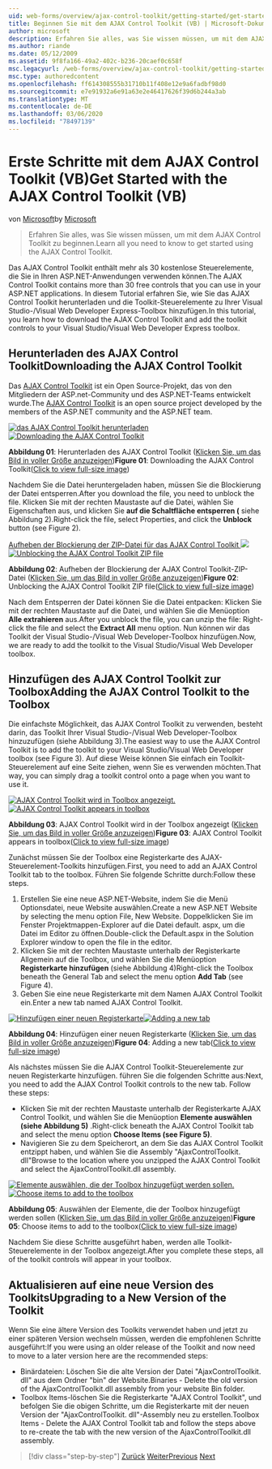 ```yaml
---
uid: web-forms/overview/ajax-control-toolkit/getting-started/get-started-with-the-ajax-control-toolkit-vb
title: Beginnen Sie mit dem AJAX Control Toolkit (VB) | Microsoft-Dokumentation
author: microsoft
description: Erfahren Sie alles, was Sie wissen müssen, um mit dem AJAX Control Toolkit zu beginnen.
ms.author: riande
ms.date: 05/12/2009
ms.assetid: 9f8fa166-49a2-402c-b236-20caef0c658f
msc.legacyurl: /web-forms/overview/ajax-control-toolkit/getting-started/get-started-with-the-ajax-control-toolkit-vb
msc.type: authoredcontent
ms.openlocfilehash: ff614308555b31710b11f408e12e9a6fadbf98d0
ms.sourcegitcommit: e7e91932a6e91a63e2e46417626f39d6b244a3ab
ms.translationtype: MT
ms.contentlocale: de-DE
ms.lasthandoff: 03/06/2020
ms.locfileid: "78497139"
---
```

# <a name="get-started-with-the-ajax-control-toolkit-vb"></a><span data-ttu-id="47b19-103">Erste Schritte mit dem AJAX Control Toolkit (VB)</span><span class="sxs-lookup"><span data-stu-id="47b19-103">Get Started with the AJAX Control Toolkit (VB)</span></span>

<span data-ttu-id="47b19-104">von [Microsoft](https://github.com/microsoft)</span><span class="sxs-lookup"><span data-stu-id="47b19-104">by [Microsoft](https://github.com/microsoft)</span></span>

> <span data-ttu-id="47b19-105">Erfahren Sie alles, was Sie wissen müssen, um mit dem AJAX Control Toolkit zu beginnen.</span><span class="sxs-lookup"><span data-stu-id="47b19-105">Learn all you need to know to get started using the AJAX Control Toolkit.</span></span>

<span data-ttu-id="47b19-106">Das AJAX Control Toolkit enthält mehr als 30 kostenlose Steuerelemente, die Sie in Ihren ASP.NET-Anwendungen verwenden können.</span><span class="sxs-lookup"><span data-stu-id="47b19-106">The AJAX Control Toolkit contains more than 30 free controls that you can use in your ASP.NET applications.</span></span> <span data-ttu-id="47b19-107">In diesem Tutorial erfahren Sie, wie Sie das AJAX Control Toolkit herunterladen und die Toolkit-Steuerelemente zu Ihrer Visual Studio-/Visual Web Developer Express-Toolbox hinzufügen.</span><span class="sxs-lookup"><span data-stu-id="47b19-107">In this tutorial, you learn how to download the AJAX Control Toolkit and add the toolkit controls to your Visual Studio/Visual Web Developer Express toolbox.</span></span>

## <a name="downloading-the-ajax-control-toolkit"></a><span data-ttu-id="47b19-108">Herunterladen des AJAX Control Toolkit</span><span class="sxs-lookup"><span data-stu-id="47b19-108">Downloading the AJAX Control Toolkit</span></span>

<span data-ttu-id="47b19-109">Das [AJAX Control Toolkit](http://devexpress.com/act) ist ein Open Source-Projekt, das von den Mitgliedern der ASP.net-Community und des ASP.NET-Teams entwickelt wurde.</span><span class="sxs-lookup"><span data-stu-id="47b19-109">The [AJAX Control Toolkit](http://devexpress.com/act) is an open source project developed by the members of the ASP.NET community and the ASP.NET team.</span></span>

<span data-ttu-id="47b19-110">[![das AJAX Control Toolkit herunterladen](get-started-with-the-ajax-control-toolkit-vb/_static/image1.jpg)](get-started-with-the-ajax-control-toolkit-vb/_static/image1.png)</span><span class="sxs-lookup"><span data-stu-id="47b19-110">[![Downloading the AJAX Control Toolkit](get-started-with-the-ajax-control-toolkit-vb/_static/image1.jpg)](get-started-with-the-ajax-control-toolkit-vb/_static/image1.png)</span></span>

<span data-ttu-id="47b19-111">**Abbildung 01**: Herunterladen des AJAX Control Toolkit ([Klicken Sie, um das Bild in voller Größe anzuzeigen](get-started-with-the-ajax-control-toolkit-vb/_static/image2.png))</span><span class="sxs-lookup"><span data-stu-id="47b19-111">**Figure 01**: Downloading the AJAX Control Toolkit([Click to view full-size image](get-started-with-the-ajax-control-toolkit-vb/_static/image2.png))</span></span>

<span data-ttu-id="47b19-112">Nachdem Sie die Datei heruntergeladen haben, müssen Sie die Blockierung der Datei entsperren.</span><span class="sxs-lookup"><span data-stu-id="47b19-112">After you download the file, you need to unblock the file.</span></span> <span data-ttu-id="47b19-113">Klicken Sie mit der rechten Maustaste auf die Datei, wählen Sie Eigenschaften aus, und klicken Sie **auf die Schaltfläche entsperren (** siehe Abbildung 2).</span><span class="sxs-lookup"><span data-stu-id="47b19-113">Right-click the file, select Properties, and click the **Unblock** button (see Figure 2).</span></span>

<span data-ttu-id="47b19-114">[Aufheben der Blockierung der ZIP-Datei für das AJAX Control Toolkit ![](get-started-with-the-ajax-control-toolkit-vb/_static/image2.jpg)](get-started-with-the-ajax-control-toolkit-vb/_static/image3.png)</span><span class="sxs-lookup"><span data-stu-id="47b19-114">[![Unblocking the AJAX Control Toolkit ZIP file](get-started-with-the-ajax-control-toolkit-vb/_static/image2.jpg)](get-started-with-the-ajax-control-toolkit-vb/_static/image3.png)</span></span>

<span data-ttu-id="47b19-115">**Abbildung 02**: Aufheben der Blockierung der AJAX Control Toolkit-ZIP-Datei ([Klicken Sie, um das Bild in voller Größe anzuzeigen](get-started-with-the-ajax-control-toolkit-vb/_static/image4.png))</span><span class="sxs-lookup"><span data-stu-id="47b19-115">**Figure 02**: Unblocking the AJAX Control Toolkit ZIP file([Click to view full-size image](get-started-with-the-ajax-control-toolkit-vb/_static/image4.png))</span></span>

<span data-ttu-id="47b19-116">Nach dem Entsperren der Datei können Sie die Datei entpacken: Klicken Sie mit der rechten Maustaste auf die Datei, und wählen Sie die Menüoption **Alle extrahieren** aus.</span><span class="sxs-lookup"><span data-stu-id="47b19-116">After you unblock the file, you can unzip the file: Right-click the file and select the **Extract All** menu option.</span></span> <span data-ttu-id="47b19-117">Nun können wir das Toolkit der Visual Studio-/Visual Web Developer-Toolbox hinzufügen.</span><span class="sxs-lookup"><span data-stu-id="47b19-117">Now, we are ready to add the toolkit to the Visual Studio/Visual Web Developer toolbox.</span></span>

## <a name="adding-the-ajax-control-toolkit-to-the-toolbox"></a><span data-ttu-id="47b19-118">Hinzufügen des AJAX Control Toolkit zur Toolbox</span><span class="sxs-lookup"><span data-stu-id="47b19-118">Adding the AJAX Control Toolkit to the Toolbox</span></span>

<span data-ttu-id="47b19-119">Die einfachste Möglichkeit, das AJAX Control Toolkit zu verwenden, besteht darin, das Toolkit Ihrer Visual Studio-/Visual Web Developer-Toolbox hinzuzufügen (siehe Abbildung 3).</span><span class="sxs-lookup"><span data-stu-id="47b19-119">The easiest way to use the AJAX Control Toolkit is to add the toolkit to your Visual Studio/Visual Web Developer toolbox (see Figure 3).</span></span> <span data-ttu-id="47b19-120">Auf diese Weise können Sie einfach ein Toolkit-Steuerelement auf eine Seite ziehen, wenn Sie es verwenden möchten.</span><span class="sxs-lookup"><span data-stu-id="47b19-120">That way, you can simply drag a toolkit control onto a page when you want to use it.</span></span>

<span data-ttu-id="47b19-121">[![AJAX Control Toolkit wird in Toolbox angezeigt.](get-started-with-the-ajax-control-toolkit-vb/_static/image3.jpg)](get-started-with-the-ajax-control-toolkit-vb/_static/image5.png)</span><span class="sxs-lookup"><span data-stu-id="47b19-121">[![AJAX Control Toolkit appears in toolbox](get-started-with-the-ajax-control-toolkit-vb/_static/image3.jpg)](get-started-with-the-ajax-control-toolkit-vb/_static/image5.png)</span></span>

<span data-ttu-id="47b19-122">**Abbildung 03**: AJAX Control Toolkit wird in der Toolbox angezeigt ([Klicken Sie, um das Bild in voller Größe anzuzeigen](get-started-with-the-ajax-control-toolkit-vb/_static/image6.png))</span><span class="sxs-lookup"><span data-stu-id="47b19-122">**Figure 03**: AJAX Control Toolkit appears in toolbox([Click to view full-size image](get-started-with-the-ajax-control-toolkit-vb/_static/image6.png))</span></span>

<span data-ttu-id="47b19-123">Zunächst müssen Sie der Toolbox eine Registerkarte des AJAX-Steuerelement-Toolkits hinzufügen.</span><span class="sxs-lookup"><span data-stu-id="47b19-123">First, you need to add an AJAX Control Toolkit tab to the toolbox.</span></span> <span data-ttu-id="47b19-124">Führen Sie folgende Schritte durch:</span><span class="sxs-lookup"><span data-stu-id="47b19-124">Follow these steps.</span></span>

1. <span data-ttu-id="47b19-125">Erstellen Sie eine neue ASP.NET-Website, indem Sie die Menü Optionsdatei, neue Website auswählen.</span><span class="sxs-lookup"><span data-stu-id="47b19-125">Create a new ASP.NET Website by selecting the menu option File, New Website.</span></span> <span data-ttu-id="47b19-126">Doppelklicken Sie im Fenster Projektmappen-Explorer auf die Datei default. aspx, um die Datei im Editor zu öffnen.</span><span class="sxs-lookup"><span data-stu-id="47b19-126">Double-click the Default.aspx in the Solution Explorer window to open the file in the editor.</span></span>
2. <span data-ttu-id="47b19-127">Klicken Sie mit der rechten Maustaste unterhalb der Registerkarte Allgemein auf die Toolbox, und wählen Sie die Menüoption **Registerkarte hinzufügen** (siehe Abbildung 4)</span><span class="sxs-lookup"><span data-stu-id="47b19-127">Right-click the Toolbox beneath the General Tab and select the menu option **Add Tab** (see Figure 4).</span></span>
3. <span data-ttu-id="47b19-128">Geben Sie eine neue Registerkarte mit dem Namen AJAX Control Toolkit ein.</span><span class="sxs-lookup"><span data-stu-id="47b19-128">Enter a new tab named AJAX Control Toolkit.</span></span>

<span data-ttu-id="47b19-129">[![Hinzufügen einer neuen Registerkarte](get-started-with-the-ajax-control-toolkit-vb/_static/image4.jpg)](get-started-with-the-ajax-control-toolkit-vb/_static/image7.png)</span><span class="sxs-lookup"><span data-stu-id="47b19-129">[![Adding a new tab](get-started-with-the-ajax-control-toolkit-vb/_static/image4.jpg)](get-started-with-the-ajax-control-toolkit-vb/_static/image7.png)</span></span>

<span data-ttu-id="47b19-130">**Abbildung 04**: Hinzufügen einer neuen Registerkarte ([Klicken Sie, um das Bild in voller Größe anzuzeigen](get-started-with-the-ajax-control-toolkit-vb/_static/image8.png))</span><span class="sxs-lookup"><span data-stu-id="47b19-130">**Figure 04**: Adding a new tab([Click to view full-size image](get-started-with-the-ajax-control-toolkit-vb/_static/image8.png))</span></span>

<span data-ttu-id="47b19-131">Als nächstes müssen Sie die AJAX Control Toolkit-Steuerelemente zur neuen Registerkarte hinzufügen. führen Sie die folgenden Schritte aus:</span><span class="sxs-lookup"><span data-stu-id="47b19-131">Next, you need to add the AJAX Control Toolkit controls to the new tab. Follow these steps:</span></span>

- <span data-ttu-id="47b19-132">Klicken Sie mit der rechten Maustaste unterhalb der Registerkarte AJAX Control Toolkit, und wählen Sie die Menüoption **Elemente auswählen (siehe Abbildung 5)** .</span><span class="sxs-lookup"><span data-stu-id="47b19-132">Right-click beneath the AJAX Control Toolkit tab and select the menu option **Choose Items (see Figure 5)**.</span></span>
- <span data-ttu-id="47b19-133">Navigieren Sie zu dem Speicherort, an dem Sie das AJAX Control Toolkit entzippt haben, und wählen Sie die Assembly "AjaxControlToolkit. dll"</span><span class="sxs-lookup"><span data-stu-id="47b19-133">Browse to the location where you unzipped the AJAX Control Toolkit and select the AjaxControlToolkit.dll assembly.</span></span>

<span data-ttu-id="47b19-134">[![Elemente auswählen, die der Toolbox hinzugefügt werden sollen.](get-started-with-the-ajax-control-toolkit-vb/_static/image5.jpg)](get-started-with-the-ajax-control-toolkit-vb/_static/image9.png)</span><span class="sxs-lookup"><span data-stu-id="47b19-134">[![Choose items to add to the toolbox](get-started-with-the-ajax-control-toolkit-vb/_static/image5.jpg)](get-started-with-the-ajax-control-toolkit-vb/_static/image9.png)</span></span>

<span data-ttu-id="47b19-135">**Abbildung 05**: Auswählen der Elemente, die der Toolbox hinzugefügt werden sollen ([Klicken Sie, um das Bild in voller Größe anzuzeigen](get-started-with-the-ajax-control-toolkit-vb/_static/image10.png))</span><span class="sxs-lookup"><span data-stu-id="47b19-135">**Figure 05**: Choose items to add to the toolbox([Click to view full-size image](get-started-with-the-ajax-control-toolkit-vb/_static/image10.png))</span></span>

<span data-ttu-id="47b19-136">Nachdem Sie diese Schritte ausgeführt haben, werden alle Toolkit-Steuerelemente in der Toolbox angezeigt.</span><span class="sxs-lookup"><span data-stu-id="47b19-136">After you complete these steps, all of the toolkit controls will appear in your toolbox.</span></span>

## <a name="upgrading-to-a-new-version-of-the-toolkit"></a><span data-ttu-id="47b19-137">Aktualisieren auf eine neue Version des Toolkits</span><span class="sxs-lookup"><span data-stu-id="47b19-137">Upgrading to a New Version of the Toolkit</span></span>

<span data-ttu-id="47b19-138">Wenn Sie eine ältere Version des Toolkits verwendet haben und jetzt zu einer späteren Version wechseln müssen, werden die empfohlenen Schritte ausgeführt:</span><span class="sxs-lookup"><span data-stu-id="47b19-138">If you were using an older release of the Toolkit and now need to move to a later version here are the recommended steps:</span></span>

- <span data-ttu-id="47b19-139">Binärdateien: Löschen Sie die alte Version der Datei "AjaxControlToolkit. dll" aus dem Ordner "bin" der Website.</span><span class="sxs-lookup"><span data-stu-id="47b19-139">Binaries - Delete the old version of the AjaxControlToolkit.dll assembly from your website Bin folder.</span></span>
- <span data-ttu-id="47b19-140">Toolbox Items-löschen Sie die Registerkarte "AJAX Control Toolkit", und befolgen Sie die obigen Schritte, um die Registerkarte mit der neuen Version der "AjaxControlToolkit. dll"-Assembly neu zu erstellen.</span><span class="sxs-lookup"><span data-stu-id="47b19-140">Toolbox Items - Delete the AJAX Control Toolkit tab and follow the steps above to re-create the tab with the new version of the AjaxControlToolkit.dll assembly.</span></span>

> [!div class="step-by-step"]
> <span data-ttu-id="47b19-141">[Zurück](creating-a-custom-ajax-control-toolkit-control-extender-cs.md)
> [Weiter](using-ajax-control-toolkit-controls-and-control-extenders-vb.md)</span><span class="sxs-lookup"><span data-stu-id="47b19-141">[Previous](creating-a-custom-ajax-control-toolkit-control-extender-cs.md)
[Next](using-ajax-control-toolkit-controls-and-control-extenders-vb.md)</span></span>
